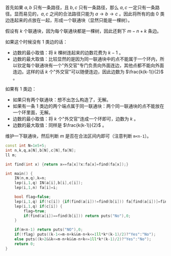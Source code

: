 首先如果 $a,b$ 只有一条路径，且 $b,c$ 只有一条路径，那么 $a,c$ 一定只有一条路径。显而易见的，$a,c$ 之间的合法路径只能为 $a\rightarrow b\rightarrow c$ 。因此将所有的由 $0$ 类边连起来的点放在一起，形成一个联通块（显然只能是一棵树）。

假设有 $k$ 个联通块，因为每个联通块都是一棵树，因此还剩下 $m-n+k$ 条边。

如果这个时候没有 $1$ 类边的话：

- 边数的最小取值：将 $k$ 棵树连起来的边数花费为 $k-1$ 。
- 边数的最大取值：比较显然的是因为同一联通块中的点不能属于一个环内，所以钦定每个联通块有一个"外交官"专门负责向外面连边，其他点都不能向外面连边。这样的话 $k$ 个"外交官"可以随便连边，因此边数为 $\frac{k(k-1)}{2}$ 。

如果有 $1$ 类边：

- 如果只有两个联通块：想不出怎么构造了，无解。
- 如果有一条 $1$ 类边的两个端点属于同一联通块：两个同一联通块的点不能放在一个环里面，无解。
- 边数的最小取值：将 $k$ 个"外交官"连成一个环即可，边数为 $k$ 。
- 边数的最大取值：同样是 $\frac{k(k-1)}{2}$ 。

维护一下联通块，然后判断 $m$ 是否在合法区间内即可（注意判断 `m<n-1`）。

```cpp
const int N=1e5+5;
int n,k,q,a[N],b[N],c[N],fa[N];
ll m;

int find(int x) {return x==fa[x]?x:fa[x]=find(fa[x]);}

int main() {
    IN(n,m,q),k=n;
    lep(i,1,q) IN(a[i],b[i],c[i]);
    lep(i,1,n) fa[i]=i;

    bool flag=false;
    lep(i,1,q) if(!c[i]) {if(find(a[i])!=find(b[i])) fa[find(a[i])]=find(b[i]),--k;}
    lep(i,1,q) if(c[i]) {
        flag=true;
        if(find(a[i])==find(b[i])) return puts("No"),0;
    }

    if(m<n-1) return puts("NO"),0;
    if(!flag) puts((k-1<=m-n+k&&m-n+k<=1ll*k*(k-1)/2)?"Yes":"No");
    else puts((k>2&&k<=m-n+k&&m-n+k<=1ll*k*(k-1)/2)?"Yes":"No");
    return 0;
}
```